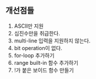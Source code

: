 ## 개선점들

1. ASCII만 지원
2. 십진수만을 취급한다.
3. multi-line 입력을 지원하지 않는다.
4. bit operation이 없다.
5. for-loop 추가하기
6. range built-in 함수 추가하기
7. !가 붙은 보이드 함수 만들기